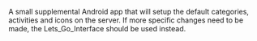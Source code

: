 A small supplemental Android app that will setup the default categories, activities and icons on the server. If more specific changes need to be made, the Lets_Go_Interface should be used instead.
